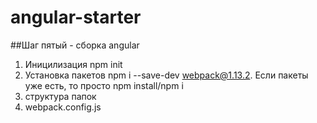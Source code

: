 # angular-starter

##Шаг пятый - сборка angular

1. Иницилизация npm init
2. Установка пакетов npm i --save-dev webpack@1.13.2. Если пакеты уже есть, то просто npm install/npm i
3. структура папок
3. webpack.config.js